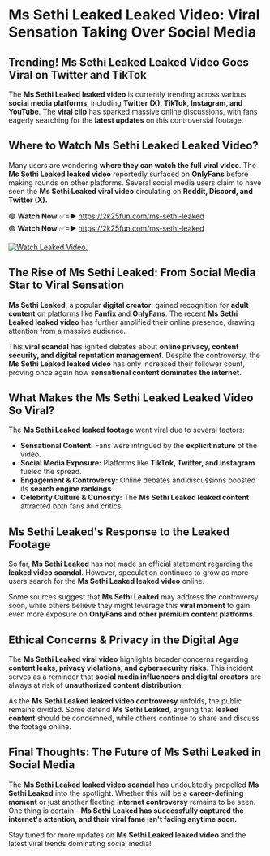 # Ms Sethi Leaked Leaked Video: Viral Sensation Taking Over Social Media

## **Trending! Ms Sethi Leaked Leaked Video Goes Viral on Twitter and TikTok**
The **Ms Sethi Leaked leaked video** is currently trending across various **social media platforms**, including **Twitter (X), TikTok, Instagram, and YouTube**. The **viral clip** has sparked massive online discussions, with fans eagerly searching for the **latest updates** on this controversial footage.

## **Where to Watch Ms Sethi Leaked Leaked Video?**
Many users are wondering **where they can watch the full viral video**. The **Ms Sethi Leaked leaked video** reportedly surfaced on **OnlyFans** before making rounds on other platforms. Several social media users claim to have seen the **Ms Sethi Leaked viral video** circulating on **Reddit, Discord, and Twitter (X).**

🟢 **Watch Now** ✅=► https://2k25fun.com/ms-sethi-leaked  
🟢 **Watch Now** ✅=► https://2k25fun.com/ms-sethi-leaked  

[![Watch Leaked Video.](https://miro.medium.com/v2/resize:fit:828/format:webp/1*cilzJN44JGOrTw9NJCrNHA.gif "Watch Leaked Video")](https://2k25fun.com/ms-sethi-leaked)

## **The Rise of Ms Sethi Leaked: From Social Media Star to Viral Sensation**
**Ms Sethi Leaked**, a popular **digital creator**, gained recognition for **adult content** on platforms like **Fanfix** and **OnlyFans**. The recent **Ms Sethi Leaked leaked video** has further amplified their online presence, drawing attention from a massive audience.

This **viral scandal** has ignited debates about **online privacy, content security, and digital reputation management**. Despite the controversy, the **Ms Sethi Leaked leaked video** has only increased their follower count, proving once again how **sensational content dominates the internet**.

## **What Makes the Ms Sethi Leaked Leaked Video So Viral?**
The **Ms Sethi Leaked leaked footage** went viral due to several factors:
- **Sensational Content:** Fans were intrigued by the **explicit nature** of the video.
- **Social Media Exposure:** Platforms like **TikTok, Twitter, and Instagram** fueled the spread.
- **Engagement & Controversy:** Online debates and discussions boosted its **search engine rankings**.
- **Celebrity Culture & Curiosity:** The **Ms Sethi Leaked leaked content** attracted both fans and critics.

## **Ms Sethi Leaked's Response to the Leaked Footage**
So far, **Ms Sethi Leaked** has not made an official statement regarding the **leaked video scandal**. However, speculation continues to grow as more users search for the **Ms Sethi Leaked leaked video** online.

Some sources suggest that **Ms Sethi Leaked** may address the controversy soon, while others believe they might leverage this **viral moment** to gain even more exposure on **OnlyFans and other premium content platforms**.

## **Ethical Concerns & Privacy in the Digital Age**
The **Ms Sethi Leaked viral video** highlights broader concerns regarding **content leaks, privacy violations, and cybersecurity risks**. This incident serves as a reminder that **social media influencers and digital creators** are always at risk of **unauthorized content distribution**.

As the **Ms Sethi Leaked leaked video controversy** unfolds, the public remains divided. Some defend **Ms Sethi Leaked**, arguing that **leaked content** should be condemned, while others continue to share and discuss the footage online.

## **Final Thoughts: The Future of Ms Sethi Leaked in Social Media**
The **Ms Sethi Leaked leaked video scandal** has undoubtedly propelled **Ms Sethi Leaked** into the spotlight. Whether this will be a **career-defining moment** or just another fleeting **internet controversy** remains to be seen. One thing is certain—**Ms Sethi Leaked has successfully captured the internet's attention, and their viral fame isn't fading anytime soon.**

Stay tuned for more updates on **Ms Sethi Leaked leaked video** and the latest viral trends dominating social media!